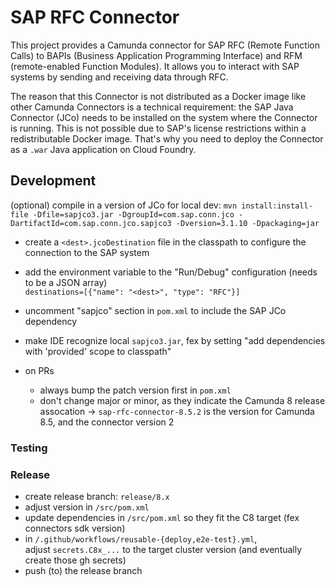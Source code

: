 # SAP RFC Connector

This project provides a Camunda connector for SAP RFC (Remote Function Calls) to BAPIs (Business Application Programming
Interface) and RFM (remote-enabled Function Modules). It allows you to interact with SAP systems by sending and
receiving data through RFC.

The reason that this Connector is not distributed as a Docker image like other Camunda Connectors is a technical
requirement: the SAP Java Connector (JCo) needs to be installed on the system where the Connector is running. This is
not possible due to SAP's license restrictions within a redistributable Docker image. That's why you need to deploy the
Connector as a `.war` Java application on Cloud Foundry.

## Development

(optional) compile in a version of JCo for local dev: `mvn install:install-file -Dfile=sapjco3.jar -DgroupId=com.sap.conn.jco -DartifactId=com.sap.conn.jco.sapjco3 -Dversion=3.1.10 -Dpackaging=jar`

- create a `<dest>.jcoDestination` file in the classpath to configure the connection to the SAP system
- add the environment variable to the "Run/Debug" configuration (needs to be a JSON array)    
  `destinations=[{"name": "<dest>", "type": "RFC"}]`
- uncomment "sapjco" section in `pom.xml` to include the SAP JCo dependency
- make IDE recognize local `sapjco3.jar`, fex by setting "add dependencies with 'provided' scope to classpath"

- on PRs
    - always bump the patch version first in `pom.xml`
    - don't change major or minor, as they indicate the Camunda 8 release assocation
      &rarr; `sap-rfc-connector-8.5.2` is the version for Camunda 8.5, and the connector version 2

### Testing

### Release

- create release branch: `release/8.x`
- adjust version in `/src/pom.xml`
- update dependencies in `/src/pom.xml` so they fit the C8 target (fex connectors sdk version)
- in `/.github/workflows/reusable-{deploy,e2e-test}.yml`,   
  adjust `secrets.C8x_...` to the target cluster version (and eventually create those gh secrets)
- push (to) the release branch
